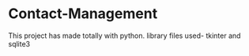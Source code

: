 # Contact-Management
This project has made totally with python.
library files used- tkinter and sqlite3
